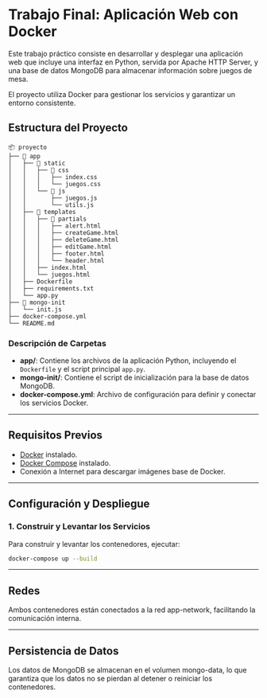 # Trabajo Final: Aplicación Web con Docker

Este trabajo práctico consiste en desarrollar y desplegar una aplicación web que incluye una interfaz en Python, servida por Apache HTTP Server, y una base de datos MongoDB para almacenar información sobre juegos de mesa. 

El proyecto utiliza Docker para gestionar los servicios y garantizar un entorno consistente.

## Estructura del Proyecto
```plaintext
📦 proyecto 
├── 📂 app 
│   ├── 📂 static
│   │   ├── 📂 css
│   │   │   ├── index.css
│   │   │   └── juegos.css
│   │   └── 📂 js
│   │       ├── juegos.js
│   │       └── utils.js
│   ├── 📂 templates
│   │   ├── 📂 partials
│   │   │   ├── alert.html
│   │   │   ├── createGame.html
│   │   │   ├── deleteGame.html
│   │   │   ├── editGame.html
│   │   │   ├── footer.html
│   │   │   └── header.html
│   │   ├── index.html
│   │   └── juegos.html
│   ├── Dockerfile
│   ├── requirements.txt 
│   └── app.py 
├── 📂 mongo-init 
│   └── init.js 
├── docker-compose.yml 
└── README.md
```

### Descripción de Carpetas

- **app/**: Contiene los archivos de la aplicación Python, incluyendo el `Dockerfile` y el script principal `app.py`.
- **mongo-init/**: Contiene el script de inicialización para la base de datos MongoDB.
- **docker-compose.yml**: Archivo de configuración para definir y conectar los servicios Docker.

---

## Requisitos Previos

- [Docker](https://www.docker.com/) instalado.
- [Docker Compose](https://docs.docker.com/compose/) instalado.
- Conexión a Internet para descargar imágenes base de Docker.

---

## Configuración y Despliegue

### 1. Construir y Levantar los Servicios

Para construir y levantar los contenedores, ejecutar:

```bash
docker-compose up --build
```
---

## Redes
Ambos contenedores están conectados a la red app-network, facilitando la comunicación interna.

---

## Persistencia de Datos
Los datos de MongoDB se almacenan en el volumen mongo-data, lo que garantiza que los datos no se pierdan al detener o reiniciar los contenedores.
